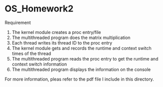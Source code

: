 # OS_Homework2
Requirement  
1. The kernel module creates a proc entry/file  
2. The multithreaded program does the matrix multiplication  
3. Each thread writes its thread ID to the proc entry  
4. The kernel module gets and records the runtime and context switch times of the thread  
5. The multithreaded program reads the proc entry to get the runtime and context switch information  
6. The multithreaded program displays the information on the console  

For more information, pleas refer to the pdf file I include in this directory.
